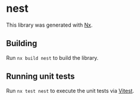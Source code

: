# nest

This library was generated with [Nx](https://nx.dev).

## Building

Run `nx build nest` to build the library.

## Running unit tests

Run `nx test nest` to execute the unit tests via [Vitest](https://vitest.dev/).
